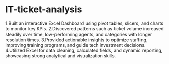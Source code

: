 # IT-ticket-analysis

1.Built an interactive Excel Dashboard using pivot tables, slicers, and charts to monitor key KPIs.
2.Discovered patterns such as ticket volume increased steadily over time, low-performing agents, and categories with longer resolution times.
3.Provided actionable insights to optimize staffing, improving training programs, and guide tech investment decisions.
4.Utilized Excel for data cleaning, calculated fields, and dynamic reporting, showcasing strong analytical and visualization skills.
